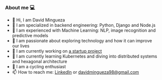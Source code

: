 ### About me 💻

- 👋 Hi, I am David Mingueza
- 👀 I am specialized in backend engineering: Python, Django and Node.js
- 🤖 I am experienced with Machine Learning: NLP, image recognition and predictive models
- 💞️ I am passionate about exploring technology and how it can improve our lives
- 🔭 I am currently working on [a startup project](https://tauruscripts.com)
- 🌱 I am currently learning Kubernetes and diving into distributed systems and hexagonal architecture
- 🚴 I am a cycling enthusiast
- 📫 How to reach me: [LinkedIn](https://www.linkedin.com/in/david-mingueza-19a81348/) or davidmingueza98@gmail.com
